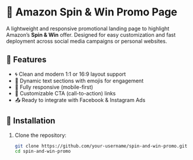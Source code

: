 # 🎡 Amazon Spin & Win Promo Page

A lightweight and responsive promotional landing page to highlight Amazon’s **Spin & Win** offer. Designed for easy customization and fast deployment across social media campaigns or personal websites.

## 🚀 Features

- 🌀 Clean and modern 1:1 or 16:9 layout support
- 🎁 Dynamic text sections with emojis for engagement
- 📱 Fully responsive (mobile-first)
- 🔗 Customizable CTA (call-to-action) links
- 📤 Ready to integrate with Facebook & Instagram Ads

## 🔧 Installation

1. Clone the repository:
   ```bash
   git clone https://github.com/your-username/spin-and-win-promo.git
   cd spin-and-win-promo
